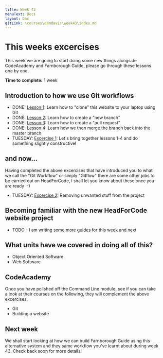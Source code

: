 ```yaml
---
title: Week 43
menuText: Docs
layout: Doc
gitLink: \courses\dandavis\week43\index.md
---
```


# This weeks excercises

This week we are going to start doing some new things alongside CodeAcademy and Farnborough Guide, please go through these lessons one by one.

**Time to complete:** 1 week

## Introduction to how we use Git workflows

* DONE: [Lesson 1](lesson1): Learn how to "clone" this website to your laptop using Git
* DONE: [Lesson 2](lesson2): Learn how to create a "new branch"
* DONE: [Lesson 3](lesson3): Learn how to create a "pull request"
* DONE: [Lesson 4](lesson4): Learn how we then merge the branch back into the master branch
* TUESDAY: [Excercise 1](excercise1): Let's bring together lessons 1-4 and do something slightly constructive!

## and now...

Having completed the above excercises that have introduced you to what we call the "Git Workflow" or simply "Gitflow" there are some other jobs to be carried out on HeadForCode, I shall let you know about these once you are ready :-)

* TUESDAY: [Excercise 2](excercise2): Removing unwanted stuff from the project

## Becoming familiar with the new HeadForCode website project

* TODO - I am writing some more guides for this week and next


## What units have we covered in doing all of this?

* Object Oriented Software
* Web Software

## CodeAcademy

Once you have polished off the Command Line module, see if you can take a look at their courses on the following, they will complement the above excercises.

* Git
* Building a website 

## Next week

We shall start looking at how we can build Farnborough Guide using this alternative system and they same workflow you've learnt about during week 43. Check back soon for more details!